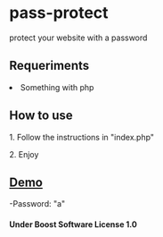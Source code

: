 # pass-protect
protect your website with a password

## Requeriments
<li>Something with php</li>

## How to use
<p>1. Follow the instructions in "index.php"</p>
<p>2. Enjoy</p>

## [Demo](https://github.com/L64/pass-protect)
-Password: "a"

#### Under Boost Software License 1.0
